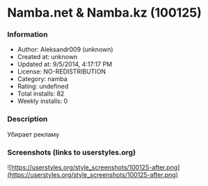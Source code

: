 # Namba.net & Namba.kz (100125)

### Information
- Author: Aleksandr009 (unknown)
- Created at: unknown
- Updated at: 9/5/2014, 4:17:17 PM
- License: NO-REDISTRIBUTION
- Category: namba
- Rating: undefined
- Total installs: 82
- Weekly installs: 0


### Description
Убирает рекламу


### Screenshots (links to userstyles.org)
![https://userstyles.org/style_screenshots/100125-after.png](https://userstyles.org/style_screenshots/100125-after.png)


